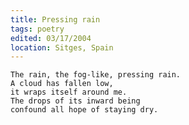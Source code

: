 ```yaml
---
title: Pressing rain
tags: poetry
edited: 03/17/2004
location: Sitges, Spain
---
```


    The rain, the fog-like, pressing rain.
    A cloud has fallen low,
    it wraps itself around me.
    The drops of its inward being
    confound all hope of staying dry.


